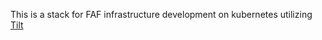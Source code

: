 This is a stack for FAF infrastructure development on kubernetes utilizing [Tilt](https://docs.tilt.dev/)
